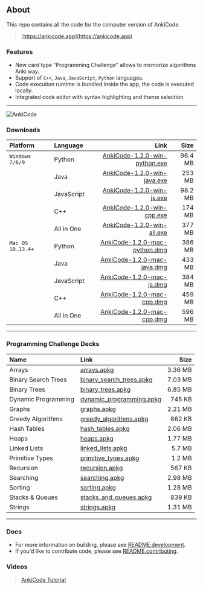 ## About
This repo contains all the code for the computer version of AnkiCode.
> [https://ankicode.app](https://ankicode.app)

### Features
- New card type "Programming Challenge" allows to memorize algorithms Anki way.
- Support of `C++`, `Java`, `JavaScript`, `Python` languages.
- Code execution runtime is bundled inside the app, the code is executed locally.
- Integrated code editor with syntax highlighting and theme selection.

---

![AnkiCode](https://github.com/daveight/ankicode/raw/master/images/anki-editor.png "AnkiCode")

### Downloads

| Platform          | Language      | Link                                                     | Size    |
| :---------------- |:------------- | --------------------------------------------------------:|--------:|
| `Windows 7/8/9`   | Python        | [AnkiCode-1.2.0-win-python.exe](https://cutt.ly/5WrDute) | 96.4 MB |
|                   | Java          | [AnkiCode-1.2.0-win-java.exe](https://cutt.ly/8WrDfCd)   | 253 MB  |
|                   | JavaScript    | [AnkiCode-1.2.0-win-js.exe](https://cutt.ly/EWrDcw9)     | 98.2 MB |
|                   | C++           | [AnkiCode-1.2.0-win-cpp.exe](https://cutt.ly/1WrDQJt)    | 174 MB  |
|                   | All in One    | [AnkiCode-1.2.0-win-all.exe](https://cutt.ly/jWrDPH1)    | 377 MB  |
| `Mac OS 10.13.4+` | Python        | [AnkiCode-1.2.0-mac-python.dmg](https://cutt.ly/eWrD2cP) | 386 MB  |
|                   | Java          | [AnkiCode-1.2.0-mac-java.dmg](https://cutt.ly/wWrD8Tr)   | 433 MB  |
|                   | JavaScript    | [AnkiCode-1.2.0-mac-js.dmg](https://cutt.ly/tWrD68Q)     | 384 MB  |
|                   | C++           | [AnkiCode-1.2.0-mac-cpp.dmg](https://cutt.ly/eWrFuxw)    | 459 MB  |
|                   | All in One    | [AnkiCode-1.2.0-mac-cpp.dmg](https://cutt.ly/5WrFfHL)    | 596 MB  |

---

### Programming Challenge Decks

| Name                | Link                                                  | Size    |
| :------------------ |:------------------------------------------------------|--------:|
| Arrays              | [arrays.apkg](https://cutt.ly/aWrGrZG)                | 3.36 MB |
| Binary Search Trees | [binary_search_trees.apkg](https://cutt.ly/GWrGxIr)   | 7.03 MB |
| Binary Trees        | [binary_trees.apkg](https://cutt.ly/GWrGRRw)          | 6.85 MB |
| Dynamic Programming | [dynamic_programming.apkg](https://cutt.ly/0WrGAR3)   | 745 KB  |
| Graphs              | [graphs.apkg](https://cutt.ly/qWrGJ3B)                | 2.21 MB |
| Greedy Algorithms   | [greedy_algorithms.apkg](https://cutt.ly/WWrGVcn)     | 862 KB  |
| Hash Tables         | [hash_tables.apkg](https://cutt.ly/mWrG2rA)           | 2.06 MB |
| Heaps               | [heaps.apkg](https://cutt.ly/TWrG4K9)                 | 1.77 MB |
| Linked Lists        | [linked_lists.apkg](https://cutt.ly/hWrHraa)          | 5.7 MB  |
| Primitive Types     | [primitive_types.apkg](https://cutt.ly/6WrHpqY)       | 1.2 MB  |
| Recursion           | [recursion.apkg](https://cutt.ly/LWrHfYL)             | 567 KB  |
| Searching           | [searching.apkg](https://cutt.ly/oWrHxB0)             | 2.98 MB |
| Sorting             | [sorting.apkg](https://cutt.ly/bWrHmvN)               | 1.28 MB |
| Stacks & Queues     | [stacks_and_queues.apkg](https://cutt.ly/xWrHTi9)     | 839 KB  |
| Strings             | [strings.apkg](https://cutt.ly/bWrHPKt)               | 1.31 MB |

---

### Docs
- For more information on building, please see [README.development](README.development).
- If you'd like to contribute code, please see [README.contributing](README.contributing).

### Videos
> [AnkiCode Tutorial](https://www.youtube.com/watch?v=dB23wJ1b6Ik)

